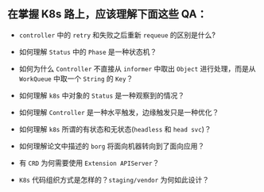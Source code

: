 
## 在掌握 K8s 路上，应该理解下面这些 QA：

- `controller` 中的 `retry` 和失败之后重新 `requeue` 的区别是什么?

- 如何理解 `Status` 中的 `Phase` 是一种状态机？

- 如何为什么 `Controller` 不直接从 `informer` 中取出 `Object` 进行处理，而是从 `WorkQueue` 中取一个 `String` 的 `Key`？

- 如何理解 `k8s` 中对象的 `Status` 是一种观察到的情况？ 

- 如何理解 `Controller` 是一种水平触发，边缘触发只是一种优化？

- 如何理解 `k8s` 所谓的有状态和无状态(`headless` 和 `head svc`)？

- 如何理解论文中描述的 `borg` 将面向机器转向到了面向应用？

- 有 `CRD` 为何需要使用 `Extension APIServer`？

- `K8s` 代码组织方式是怎样的？`staging/vendor` 为何如此设计？
